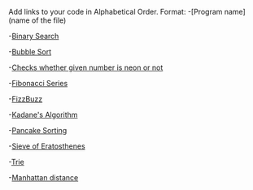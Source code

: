 Add links to your code in Alphabetical Order.
Format: -[Program name](name of the file)

-[Binary Search](binarySearch.js)

-[Bubble Sort](bubbleSort.js)

-[Checks whether given number is neon or not](neonNumber.js)

-[Fibonacci Series](fibonacciSum.js)

-[FizzBuzz](fizzBuzz.js)

-[Kadane's Algorithm](kadaneAlgo.js)

-[Pancake Sorting](pancakeSorting.js)

-[Sieve of Eratosthenes](Sieve.js)

-[Trie](Trie.js)

-[Manhattan distance](Manhattan_distance.js)




